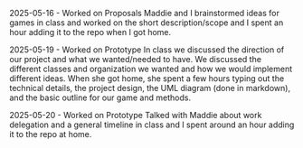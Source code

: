 2025-05-16 - Worked on Proposals
Maddie and I brainstormed ideas for games in class and worked on the short description/scope and I spent an hour adding it to the repo when I got home.

2025-05-19 - Worked on Prototype
In class we discussed the direction of our project and what we wanted/needed to have. We discussed the different classes and organization we wanted and how we would implement different ideas. When she got home, she spent a few hours typing out the technical details, the project design, the UML diagram (done in markdown), and the basic outline for our game and methods.

2025-05-20 - Worked on Prototype
Talked with Maddie about work delegation and a general timeline in class and I spent around an hour adding it to the repo at home.

